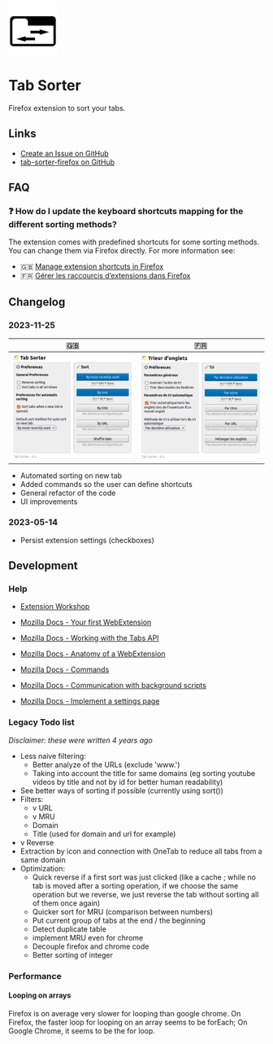 ![Tab Sorter icon](icons/icon-96.png)

# Tab Sorter

Firefox extension to sort your tabs.

## Links

- [Create an Issue on GitHub](https://github.com/etienneschalk/tab-sorter-firefox/issues/new)
- [tab-sorter-firefox on GitHub](https://github.com/etienneschalk/tab-sorter-firefox)

## FAQ

### :question: How do I update the keyboard shortcuts mapping for the different sorting methods?

The extension comes with predefined shortcuts for some sorting methods. You can change them via Firefox directly. For more information see:

- :uk: [Manage extension shortcuts in Firefox](https://support.mozilla.org/en-US/kb/manage-extension-shortcuts-firefox)
- :fr: [Gérer les raccourcis d’extensions dans Firefox](https://support.mozilla.org/fr/kb/gerer-raccourcis-extensions-firefox)

## Changelog

### 2023-11-25

| :uk:                                              | :fr:                                              |
| ------------------------------------------------- | ------------------------------------------------- |
| ![Screenshot EN](./screenshots/2023-11-25-en.png) | ![Screenshot FR](./screenshots/2023-11-25-fr.png) |

- Automated sorting on new tab
- Added commands so the user can define shortcuts
- General refactor of the code
- UI improvements

### 2023-05-14

- Persist extension settings (checkboxes)

## Development

### Help

- [Extension Workshop](https://extensionworkshop.com/)

- [Mozilla Docs - Your first WebExtension](https://developer.mozilla.org/en/docs/Mozilla/Add-ons/WebExtensions/Your_first_WebExtension)
- [Mozilla Docs - Working with the Tabs API](https://developer.mozilla.org/en-US/docs/Mozilla/Add-ons/WebExtensions/Working_with_the_Tabs_API)
- [Mozilla Docs - Anatomy of a WebExtension](https://developer.mozilla.org/fr/docs/Mozilla/Add-ons/WebExtensions/Anatomy_of_a_WebExtension#Background_scripts)
- [Mozilla Docs - Commands](https://developer.mozilla.org/fr/docs/Mozilla/Add-ons/WebExtensions/manifest.json/commands)
- [Mozilla Docs - Communication with background scripts](https://developer.mozilla.org/fr/docs/Mozilla/Add-ons/WebExtensions/Content_scripts#Communication_avec_les_scripts_darri%C3%A8re-plan)
- [Mozilla Docs - Implement a settings page](https://developer.mozilla.org/en-US/docs/Mozilla/Add-ons/WebExtensions/Implement_a_settings_page)

### Legacy Todo list

_Disclaimer: these were written 4 years ago_

- Less naive filtering:
  - Better analyze of the URLs (exclude 'www.')
  - Taking into account the title for same domains (eg sorting youtube videos by title and not by id for better human readability)
- See better ways of sorting if possible (currently using sort())
- Filters:
  - v URL
  - v MRU
  - Domain
  - Title (used for domain and url for example)
- v Reverse
- Extraction by icon and connection with OneTab to reduce all tabs from a same domain
- Optimization:
  - Quick reverse if a first sort was just clicked
    (like a cache ; while no tab is moved after a sorting operation, if we choose the same operation but we reverse, we just reverse the tab without sorting all of them once again)
  - Quicker sort for MRU (comparison between numbers)
  - Put current group of tabs at the end / the beginning
  - Detect duplicate table
  - implement MRU even for chrome
  - Decouple firefox and chrome code
  - Better sorting of integer

### Performance

#### Looping on arrays

Firefox is on average very slower for looping than google chrome.
On Firefox, the faster loop for looping on an array seems to be forEach;
On Google Chrome, it seems to be the for loop.

